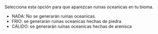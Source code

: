 Selecciona esta opción para que aparezcan ruinas oceanicas en tu bioma.
* NADA: No se generarán ruinas oceanicas.
* FRIO: se generarán ruinas oceanicas hechas de piedra
* CÁLIDO: se generarán ruinas oceanicas hechas de arenisca